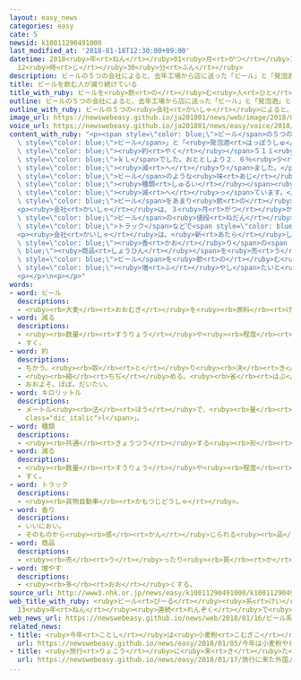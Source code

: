 ```yaml
---
layout: easy_news
categories: easy
cate: 5
newsid: k10011290491000
last_modified_at: '2018-01-18T12:30:00+09:00'
datetime: 2018<ruby>年<rt>ねん</rt></ruby>01<ruby>月<rt>がつ</rt></ruby>18<ruby>日<rt>にち</rt></ruby>
  12<ruby>時<rt>じ</rt></ruby>30<ruby>分<rt>ふん</rt></ruby>
description: ビールの５つの会社によると、去年工場から店に送った「ビール」と「発泡酒」と「第３のビール」は全部で約５１１万ｋＬでした。
title: ビールを飲む人が減り続けている
title_with_ruby: ビールを<ruby>飲<rt>の</rt></ruby>む<ruby>人<rt>ひと</rt></ruby>が<ruby>減<rt>へ</rt></ruby>り<ruby>続<rt>つづ</rt></ruby>けている
outline: ビールの５つの会社によると、去年工場から店に送った「ビール」と「発泡酒」と「第３のビール」は全部で約５１１万ｋＬでした。
outline_with_ruby: ビールの５つの<ruby>会社<rt>かいしゃ</rt></ruby>によると、<ruby>去年<rt>きょねん</rt></ruby><ruby>工場<rt>こうじょう</rt></ruby>から<ruby>店<rt>みせ</rt></ruby>に<ruby>送<rt>おく</rt></ruby>った「ビール」と「<ruby>発泡酒<rt>はっぽうしゅ</rt></ruby>」と「<ruby>第<rt>だい</rt></ruby>３のビール」は<ruby>全部<rt>ぜんぶ</rt></ruby>で<ruby>約<rt>やく</rt></ruby>５１１<ruby>万<rt>まん</rt></ruby>ｋＬでした。
image_url: https://newswebeasy.github.io/ja201801/news/web/image/2018/01/16/K10011290491_1801161148_1801161156_01_02.jpg
voice_url: https://newswebeasy.github.io/ja201801/news/easy/voice/2018/01/18/k10011290491000.mp3
content_with_ruby: "<p><span style=\"color: blue;\">ビール</span>の５つの<ruby>会社<rt>かいしゃ</rt></ruby>によると、<ruby>去年<rt>きょねん</rt></ruby><ruby>工場<rt>こうじょう</rt></ruby>から<ruby>店<rt>みせ</rt></ruby>に<ruby>送<rt>おく</rt></ruby>った「<span\
  \ style=\"color: blue;\">ビール</span>」と「<ruby>発泡酒<rt>はっぽうしゅ</rt></ruby>」と「<ruby>第<rt>だい</rt></ruby>３のビール」は<ruby>全部<rt>ぜんぶ</rt></ruby>で<span\
  \ style=\"color: blue;\"><ruby>約<rt>やく</rt></ruby></span>５１１<ruby>万<rt>まん</rt></ruby><span\
  \ style=\"color: blue;\">ｋＬ</span>でした。おととしより２．６％<ruby>少<rt>すく</rt></ruby>なくなって、１３<ruby>年<rt>ねん</rt></ruby><ruby>続<rt>つづ</rt></ruby>けて<span\
  \ style=\"color: blue;\"><ruby>減<rt>へ</rt></ruby>り</span>ました。</p>\n<p>「<ruby>発泡酒<rt>はっぽうしゅ</rt></ruby>」と「<ruby>第<rt>だい</rt></ruby>３のビール」は、<span\
  \ style=\"color: blue;\">ビール</span>のような<ruby>味<rt>あじ</rt></ruby>のお<ruby>酒<rt>さけ</rt></ruby>で、３つの<span\
  \ style=\"color: blue;\"><ruby>種類<rt>しゅるい</rt></ruby></span><ruby>全部<rt>ぜんぶ</rt></ruby>が、おととしより<span\
  \ style=\"color: blue;\"><ruby>減<rt>へ</rt></ruby>っ</span>ています。</p>\n<p><ruby>若<rt>わか</rt></ruby>い<ruby>人<rt>ひと</rt></ruby>が<span\
  \ style=\"color: blue;\">ビール</span>をあまり<ruby>飲<rt>の</rt></ruby>まなくなったことや、<ruby>去年<rt>きょねん</rt></ruby><ruby>法律<rt>ほうりつ</rt></ruby>が<ruby>変<rt>か</rt></ruby>わって、<ruby>店<rt>みせ</rt></ruby>であまり<ruby>安<rt>やす</rt></ruby>く<ruby>売<rt>う</rt></ruby>ることができなくなったことが<ruby>原因<rt>げんいん</rt></ruby>です。</p>\n\
  <p><ruby>会社<rt>かいしゃ</rt></ruby>は、３<ruby>月<rt>がつ</rt></ruby>から４<ruby>月<rt>がつ</rt></ruby>の<ruby>間<rt>あいだ</rt></ruby>に<span\
  \ style=\"color: blue;\">ビール</span>の<ruby>値段<rt>ねだん</rt></ruby>を<ruby>上<rt>あ</rt></ruby>げる<ruby>予定<rt>よてい</rt></ruby>です。<span\
  \ style=\"color: blue;\">トラック</span>などで<span style=\"color: blue;\">ビール</span>を<ruby>運<rt>はこ</rt></ruby>ぶためのお<ruby>金<rt>かね</rt></ruby>が<ruby>高<rt>たか</rt></ruby>くなっているからだと<ruby>言<rt>い</rt></ruby>っています。</p>\n\
  <p><ruby>会社<rt>かいしゃ</rt></ruby>は、<ruby>新<rt>あたら</rt></ruby>しい<ruby>味<rt>あじ</rt></ruby>や<span\
  \ style=\"color: blue;\"><ruby>香<rt>かお</rt></ruby>り</span>の<span style=\"color:\
  \ blue;\"><ruby>商品<rt>しょうひん</rt></ruby></span>を<ruby>売<rt>う</rt></ruby>って、<span\
  \ style=\"color: blue;\">ビール</span>を<ruby>飲<rt>の</rt></ruby>む<ruby>人<rt>ひと</rt></ruby>を<span\
  \ style=\"color: blue;\"><ruby>増<rt>ふ</rt></ruby>やし</span>たいと<ruby>考<rt>かんが</rt></ruby>えています。</p>\n\
  <p></p>\n<p></p>"
words:
- word: ビール
  descriptions:
  - <ruby><rb>大麦</rb><rt>おおむぎ</rt></ruby>を<ruby><rb>原料</rb><rt>げんりょう</rt></ruby>にした<ruby><rb>酒</rb><rt>さけ</rt></ruby>。
- word: 減る
  descriptions:
  - <ruby><rb>数量</rb><rt>すうりょう</rt></ruby>や<ruby><rb>程度</rb><rt>ていど</rt></ruby>が<ruby><rb>少</rb><rt>すく</rt></ruby>なくなる。
  - すく。
- word: 約
  descriptions:
  - ちかう。<ruby><rb>取</rb><rt>と</rt></ruby>り<ruby><rb>決</rb><rt>き</rt></ruby>める。
  - <ruby><rb>縮</rb><rt>ちぢ</rt></ruby>める。<ruby><rb>省</rb><rt>はぶ</rt></ruby>く。<ruby><rb>簡単</rb><rt>かんたん</rt></ruby>にする。
  - おおよそ。ほぼ。だいたい。
- word: キロリットル
  descriptions:
  - メートル<ruby><rb>法</rb><rt>ほう</rt></ruby>で、<ruby><rb>量</rb><rt>りょう</rt></ruby>の<ruby><rb>単位</rb><rt>たんい</rt></ruby>の<ruby><rb>一</rb><rt>ひと</rt></ruby>つ。１キロリットルは、１０００リットル。<ruby><rb>記号</rb><rt>きごう</rt></ruby>は「k<span
    class="dic_italic">l</span>」。
- word: 種類
  descriptions:
  - <ruby><rb>共通</rb><rt>きょうつう</rt></ruby>する<ruby><rb>形</rb><rt>かたち</rt></ruby>や<ruby><rb>性質</rb><rt>せいしつ</rt></ruby>によって<ruby><rb>分</rb><rt>わ</rt></ruby>けたもの。
- word: 減る
  descriptions:
  - <ruby><rb>数量</rb><rt>すうりょう</rt></ruby>や<ruby><rb>程度</rb><rt>ていど</rt></ruby>が<ruby><rb>少</rb><rt>すく</rt></ruby>なくなる。
  - すく。
- word: トラック
  descriptions:
  - <ruby><rb>貨物自動車</rb><rt>かもつじどうしゃ</rt></ruby>。
- word: 香り
  descriptions:
  - いいにおい。
  - そのものから<ruby><rb>感</rb><rt>かん</rt></ruby>じられる<ruby><rb>品</rb><rt>ひん</rt></ruby>の<ruby><rb>高</rb><rt>たか</rt></ruby>さ。
- word: 商品
  descriptions:
  - <ruby><rb>売</rb><rt>う</rt></ruby>ったり<ruby><rb>買</rb><rt>か</rt></ruby>ったりするための<ruby><rb>品物</rb><rt>しなもの</rt></ruby>。
- word: 増やす
  descriptions:
  - <ruby><rb>多</rb><rt>おお</rt></ruby>くする。
source_url: http://www3.nhk.or.jp/news/easy/k10011290491000/k10011290491000.html
web_title_with_ruby: <ruby>ビール<rt>びーる</rt></ruby><ruby>系<rt>けい</rt></ruby><ruby>飲料<rt>いんりょう</rt></ruby><ruby>出荷量<rt>しゅっかりょう</rt></ruby>
  13<ruby>年<rt>ねん</rt></ruby><ruby>連続<rt>れんぞく</rt></ruby>で<ruby>過去<rt>かこ</rt></ruby><ruby>最低<rt>さいてい</rt></ruby><ruby>更新<rt>こうしん</rt></ruby>
web_news_url: https://newswebeasy.github.io/news/web/2018/01/16/ビール系飲料出荷量-13年連続で過去最低更新
related_news:
- title: <ruby>今年<rt>ことし</rt></ruby>は<ruby>小麦粉<rt>こむぎこ</rt></ruby>やビールなどの<ruby>値段<rt>ねだん</rt></ruby>を<ruby>高<rt>たか</rt></ruby>くする<ruby>会社<rt>かいしゃ</rt></ruby>が<ruby>多<rt>おお</rt></ruby>い
  url: https://newswebeasy.github.io/news/easy/2018/01/05/今年は小麦粉やビールなどの値段を高くする会社が多い
- title: <ruby>旅行<rt>りょこう</rt></ruby>に<ruby>来<rt>き</rt></ruby>た<ruby>外国人<rt>がいこくじん</rt></ruby>が<ruby>使<rt>つか</rt></ruby>ったお<ruby>金<rt>かね</rt></ruby>　<ruby>初<rt>はじ</rt></ruby>めて４<ruby>兆<rt>ちょう</rt></ruby><ruby>円<rt>えん</rt></ruby><ruby>以上<rt>いじょう</rt></ruby>になる
  url: https://newswebeasy.github.io/news/easy/2018/01/17/旅行に来た外国人が使ったお金-初めて4兆円以上になる
...
```

